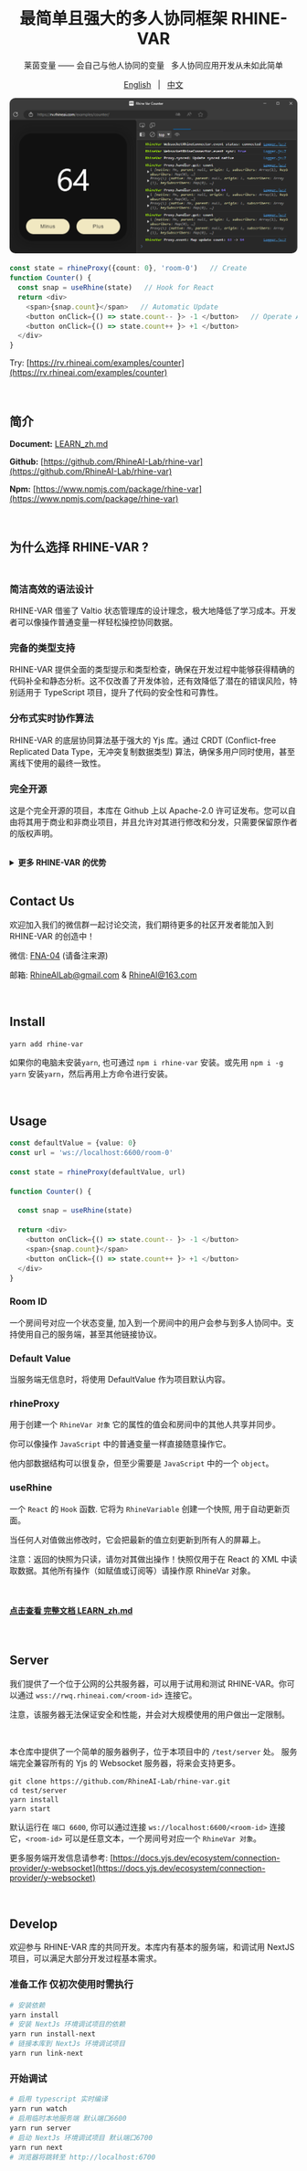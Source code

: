 <div align="center">

# 最简单且强大的多人协同框架 RHINE-VAR

莱茵变量 —— 会自己与他人协同的变量 &nbsp; 多人协同应用开发从未如此简单

[English](README.md) &nbsp; | &nbsp; [中文](README_zh.md)

<img src='./assets/images/example_counter.png' style="border-radius: 10px"/>

</div>

```typescript jsx
const state = rhineProxy({count: 0}, 'room-0')   // Create
function Counter() {
  const snap = useRhine(state)   // Hook for React
  return <div>
    <span>{snap.count}</span>   // Automatic Update
    <button onClick={() => state.count-- }> -1 </button>   // Operate Anyway
    <button onClick={() => state.count++ }> +1 </button>
  </div>
} 
```

Try: [https://rv.rhineai.com/examples/counter](https://rv.rhineai.com/examples/counter)

<br/>

## 简介

**Document:** [LEARN_zh.md](assets/documents/LEARN_zh.md)

**Github:** [https://github.com/RhineAI-Lab/rhine-var](https://github.com/RhineAI-Lab/rhine-var)

**Npm:** [https://www.npmjs.com/package/rhine-var](https://www.npmjs.com/package/rhine-var)

<br/>

## 为什么选择 RHINE-VAR ?

<div style="height: 6px"></div>

### 简洁高效的语法设计

RHINE-VAR 借鉴了 Valtio 状态管理库的设计理念，极大地降低了学习成本。开发者可以像操作普通变量一样轻松操控协同数据。

### 完备的类型支持

RHINE-VAR 提供全面的类型提示和类型检查，确保在开发过程中能够获得精确的代码补全和静态分析。这不仅改善了开发体验，还有效降低了潜在的错误风险，特别适用于 TypeScript 项目，提升了代码的安全性和可靠性。

### 分布式实时协作算法

RHINE-VAR 的底层协同算法基于强大的 Yjs 库。通过 CRDT (Conflict-free Replicated Data Type，无冲突复制数据类型) 算法，确保多用户同时使用，甚至离线下使用的最终一致性。

### 完全开源

这是个完全开源的项目，本库在 Github 上以 Apache-2.0 许可证发布。您可以自由将其用于商业和非商业项目，并且允许对其进行修改和分发，只需要保留原作者的版权声明。

<br/>
<details>
<summary><b>更多 RHINE-VAR 的优势</b></summary>

### 高性能和低带宽需求

数据同步和冲突解决机制非常高效，通过 Yjs 的增量更新机制，仅传输必要的数据更改，而非整个文档。这使得它在网络带宽受限的环境中表现良好，减少了不必要的数据传输。

### 强大的离线支持

即使在离线状态下，用户仍然可以继续使用应用。当重新联机时，所有更改将自动同步，确保数据不会出现丢失或冲突。这对于构建离线优先的应用至关重要。

### 几乎没有体积上限

它几乎没有体积限制，可以是一个极其复杂且庞大的数据结构，以容纳一个大型项目所需的所有数据。但至少是一个 JavaScript 对象。

### 跨平台和框架无关

RHINE-VAR 支持在多种环境中使用，包括浏览器、Node.js 和其它 JavaScript 环境。此外，它可以与多个前端框架和库 (如 NextJs、React、Vue.js、ProseMirror 等) 集成。

### 轻量级且可扩展

RHINE-VAR 是一个非常轻量的库，核心包仅几 KB，适合各种前端应用。其模块化架构也支持扩展特性，开发者可以根据需要引入或开发自定义模块。

### 更友好且完善的事件体系

RHINE-VAR 提供了丰富的事件订阅监听方式，直观的数据变更事件，更好的支持数据变更的监听和处理。以及提供了对内部深层数据变化的监听，以适用更多场景。

### 原生Yjs支持

RHINE-VAR 提供完好的Yjs原生对象操作支持，更底层更丰富的API支持。直接对Yjs的对象进行操作，也将自动触发 RHINE-VAR 的更新。

### 去中心化架构

通过去中心化架构，使得协作编辑更具扩展性、更高效且更具容错能力。可通过 P2P 进行数据传输，无需依赖中央服务器（开发中）。

</details>

<br/>

## Contact Us

欢迎加入我们的微信群一起讨论交流，我们期待更多的社区开发者能加入到 RHINE-VAR 的创造中！

微信: [FNA-04]() (请备注来源)

邮箱: [RhineAILab@gmail.com](rhineailab@gmail.com) & [RhineAI@163.com](RhineAI@163.com)

<br/>

## Install
```bash
yarn add rhine-var
```
如果你的电脑未安装`yarn`, 也可通过 `npm i rhine-var` 安装。或先用 `npm i -g yarn` 安装`yarn`，然后再用上方命令进行安装。

<br/>

## Usage

```typescript jsx
const defaultValue = {value: 0}
const url = 'ws://localhost:6600/room-0'

const state = rhineProxy(defaultValue, url)

function Counter() {
  
  const snap = useRhine(state)
  
  return <div>
    <button onClick={() => state.count-- }> -1 </button>
    <span>{snap.count}</span>
    <button onClick={() => state.count++ }> +1 </button>
  </div>
}
```

### Room ID

一个房间号对应一个状态变量, 加入到一个房间中的用户会参与到多人协同中。支持使用自己的服务端，甚至其他链接协议。

### Default Value

当服务端无信息时，将使用 DefaultValue 作为项目默认内容。

### rhineProxy

用于创建一个 `RhineVar 对象` 它的属性的值会和房间中的其他人共享并同步。

你可以像操作 `JavaScript` 中的普通变量一样直接随意操作它。

他内部数据结构可以很复杂，但至少需要是 `JavaScript` 中的一个 `object`。

### useRhine

一个 `React` 的 `Hook` 函数. 它将为 `RhineVariable` 创建一个快照, 用于自动更新页面。

当任何人对值做出修改时，它会把最新的值立刻更新到所有人的屏幕上。

注意：返回的快照为只读，请勿对其做出操作！快照仅用于在 React 的 XML 中读取数据。其他所有操作（如赋值或订阅等）请操作原 RhineVar 对象。

<br/>

#### [点击查看 完整文档 LEARN_zh.md](assets/documents/LEARN_zh.md)


<br/>

## Server

我们提供了一个位于公网的公共服务器，可以用于试用和测试 RHINE-VAR。你可以通过 `wss://rwq.rhineai.com/<room-id>` 连接它。

注意，该服务器无法保证安全和性能，并会对大规模使用的用户做出一定限制。

<br/>

本仓库中提供了一个简单的服务器例子，位于本项目中的 `/test/server` 处。 服务端完全兼容所有的 Yjs 的 Websocket 服务器，将来会支持更多。
```
git clone https://github.com/RhineAI-Lab/rhine-var.git
cd test/server
yarn install
yarn start
```
默认运行在 `端口 6600`, 你可以通过连接 `ws://localhost:6600/<room-id>` 连接它，`<room-id>` 可以是任意文本，一个房间号对应一个 `RhineVar 对象`。

更多服务端开发信息请参考: [https://docs.yjs.dev/ecosystem/connection-provider/y-websocket](https://docs.yjs.dev/ecosystem/connection-provider/y-websocket)

<br/>

## Develop

欢迎参与 RHINE-VAR 库的共同开发。本库内有基本的服务端，和调试用 NextJS 项目，可以满足大部分开发过程基本需求。


### 准备工作 仅初次使用时需执行
```bash
# 安装依赖
yarn install
# 安装 NextJs 环境调试项目的依赖
yarn run install-next
# 链接本库到 NextJs 环境调试项目
yarn run link-next
```

### 开始调试
```bash
# 启用 typescript 实时编译
yarn run watch
# 启用临时本地服务端 默认端口6600 
yarn run server
# 启动 NextJs 环境调试项目 默认端口6700
yarn run next
# 浏览器将跳转至 http://localhost:6700
```

<br/>

